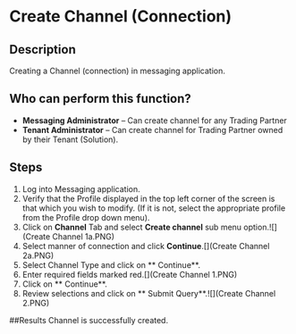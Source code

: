 # Create Channel (Connection)
## Description
Creating a Channel (connection) in messaging application.
## Who can perform this function?
* **Messaging Administrator** – Can create channel for any Trading Partner
* **Tenant Administrator** – Can create channel for Trading Partner owned by their Tenant (Solution).

## Steps
1. Log into Messaging application.
2. Verify that the Profile displayed in the top left corner of the screen is that which you wish to modify. (If it is not, select the appropriate profile from the Profile drop down menu).
3. Click on **Channel** Tab and select **Create channel** sub menu option.![](Create Channel  1a.PNG)
4. Select manner of connection and click **Continue**.[](Create Channel 2a.PNG)
5. Select Channel Type and click on ** Continue**.
6. Enter required fields marked red.[](Create Channel 1.PNG)
7. Click on ** Continue**.
8. Review selections and click on ** Submit Query**.![](Create Channel 2.PNG)

##Results
Channel is successfully created.


